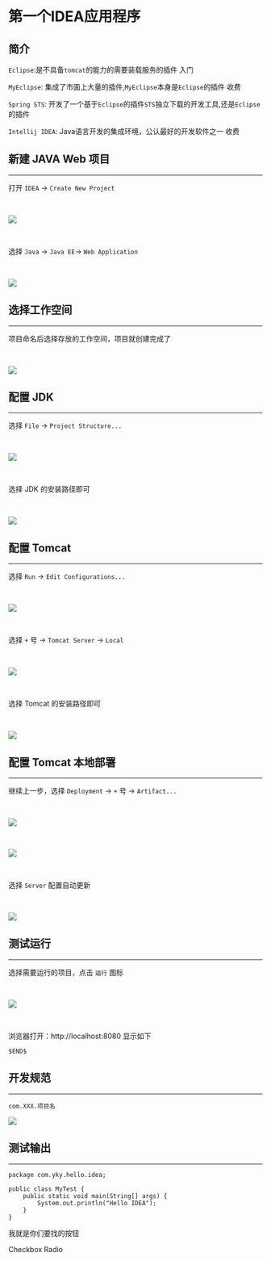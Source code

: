 # **第一个IDEA应用程序**
## **简介**

`Eclipse`:是不具备`tomcat`的能力的需要装载服务的插件 入门

`MyEclipse`: 集成了市面上大量的插件,`MyEclipse`本身是`Eclipse`的插件 收费

`Spring STS`: 开发了一个基于`Eclipse`的插件`STS`独立下载的开发工具,还是`Eclipse`的插件

`Intellij IDEA`: Java语言开发的集成环境，公认最好的开发软件之一 收费

## **新建 JAVA Web 项目**
---

打开 `IDEA` -> `Create New Project`

<br />

![](/docs/assets/idea/yky_20200520092922.jpg)

<br />

选择 `Java` -> `Java EE`-> `Web Application`

<br />

![](/docs/assets/idea/yky_20200520093426.jpg)

## **选择工作空间**
---

项目命名后选择存放的工作空间，项目就创建完成了

<br />

![](/docs/assets/idea/yky_20200520093625.jpg)

## **配置 JDK**
---
选择 `File` -> `Project Structure...`

<br />

![](/docs/assets/idea/yky_20200520093803.jpg)

<br />

选择 JDK 的安装路径即可

<br />

![](/docs/assets/idea/yky_20200520094051.jpg)

## **配置 Tomcat**
---

选择 `Run` -> `Edit Configurations...`

<br />

![](/docs/assets/idea/yky_20200520094159.jpg)

<br />

选择 `+` 号 -> `Tomcat Server` -> `Local`

<br />

![](/docs/assets/idea/yky_20200520094246.jpg)

<br />

选择 Tomcat 的安装路径即可

<br />

![](/docs/assets/idea/yky_20200520094318.jpg)

## **配置 Tomcat 本地部署**
---

继续上一步，选择 `Deployment` -> `+` 号 -> `Artifact...`

<br />

![](/docs/assets/idea/yky_20200520094457.jpg)

<br />

![](/docs/assets/idea/yky_20200520094535.jpg)

<br />

选择 `Server` 配置自动更新

<br />

![](/docs/assets/idea/yky_20200520094615.jpg)

## **测试运行**
---

选择需要运行的项目，点击 `运行` 图标

<br />

![](/docs/assets/idea/yky_20200520094723.jpg)

<br />

浏览器打开：http://localhost:8080 显示如下

```
$END$
```

## **开发规范**
---
`com.XXX.项目名`

![](/docs/assets/idea/yky_20200520095523.png)

## **测试输出**
---

```
package com.yky.hello.idea;

public class MyTest {
    public static void main(String[] args) {
        System.out.println("Hello IDEA");
    }
}
```


<a-button type="primary">我就是你们要找的按钮</a-button>

<a-checkbox checked>Checkbox</a-checkbox>
<a-input placeholder="Basic usage" />
<a-radio checked>Radio</a-radio>
<a-rate :defaultValue="4.5" allowHalf />